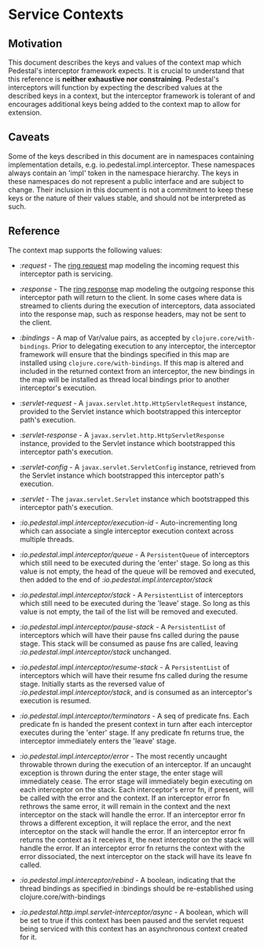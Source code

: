 <!--
 Copyright 2013 Relevance, Inc.
 Copyright 2014 Cognitect, Inc.

 The use and distribution terms for this software are covered by the
 Eclipse Public License 1.0 (http://opensource.org/licenses/eclipse-1.0)
 which can be found in the file epl-v10.html at the root of this distribution.

 By using this software in any fashion, you are agreeing to be bound by
 the terms of this license.

 You must not remove this notice, or any other, from this software.
-->

# Service Contexts

## Motivation

This document describes the keys and values of the context map which
Pedestal's interceptor framework expects. It is crucial to understand
that this reference is **neither exhaustive nor
constraining**. Pedestal's interceptors will function by expecting the
described values at the described keys in a context, but the
interceptor framework is tolerant of and encourages additional keys
being added to the context map to allow for extension.

## Caveats

Some of the keys described in this document are in namespaces
containing implementation details,
e.g. io.pedestal.impl.interceptor. These namespaces always
contain an 'impl' token in the namespace hierarchy. The keys in these
namespaces do not represent a public interface and are subject to
change. Their inclusion in this document is not a commitment to keep
these keys or the nature of their values stable, and should not be
interpreted as such.

## Reference

The context map supports the following values:


* *:request* - The
   [ring request](https://github.com/ring-clojure/ring/blob/master/ring-core/src/ring/util/request.clj)
   map modeling the incoming request this interceptor path is
   servicing.

* *:response* - The
   [ring response](https://github.com/ring-clojure/ring/blob/master/ring-core/src/ring/util/response.clj)
   map modeling the outgoing response this interceptor path will
   return to the client. In some cases where data is streamed to
   clients during the execution of interceptors, data associated into
   the response map, such as response headers, may not be sent to the
   client.

* *:bindings* - A map of Var/value pairs, as accepted by
   `clojure.core/with-bindings`. Prior to delegating execution to any
   interceptor, the interceptor framework will ensure that the
   bindings specified in this map are installed using
   `clojure.core/with-bindings`. If this map is altered and included in
   the returned context from an interceptor, the new bindings in the
   map will be installed as thread local bindings prior to another
   interceptor's execution.

* *:servlet-request* - A `javax.servlet.http.HttpServletRequest`
   instance, provided to the Servlet instance which bootstrapped this
   interceptor path's execution.

* *:servlet-response* - A `javax.servlet.http.HttpServletResponse`
   instance, provided to the Servlet instance which bootstrapped this
   interceptor path's execution.

* *:servlet-config* - A `javax.servlet.ServletConfig` instance,
   retrieved from the Servlet instance which bootstrapped this
   interceptor path's execution.

* *:servlet* - The `javax.servlet.Servlet` instance which bootstrapped
   this interceptor path's execution.

* *:io.pedestal.impl.interceptor/execution-id* -
  Auto-incrementing long which can associate a single interceptor
  execution context across multiple threads.

* *:io.pedestal.impl.interceptor/queue* - A `PersistentQueue` of
   interceptors which still need to be executed during the 'enter'
   stage. So long as this value is not empty, the head of the queue
   will be removed and executed, then added to the end of
   *:io.pedestal.impl.interceptor/stack*

* *:io.pedestal.impl.interceptor/stack* - A `PersistentList` of
   interceptors which still need to be executed during the 'leave'
   stage. So long as this value is not empty, the tail of the list
   will be removed and executed.

* *:io.pedestal.impl.interceptor/pause-stack* - A
   `PersistentList` of interceptors which will have their pause fns
   called during the pause stage. This stack will be consumed as
   pause fns are called, leaving
   *:io.pedestal.impl.interceptor/stack* unchanged.

* *:io.pedestal.impl.interceptor/resume-stack* - A
   `PersistentList` of interceptors which will have their resume fns
   called during the resume stage. Initially starts as the reversed
   value of *:io.pedestal.impl.interceptor/stack*, and is
   consumed as an interceptor's execution is resumed.

* *:io.pedestal.impl.interceptor/terminators* - A seq of
   predicate fns. Each predicate fn is handed the present context in
   turn after each interceptor executes during the 'enter' stage. If
   any predicate fn returns true, the interceptor immediately enters
   the 'leave' stage.

* *:io.pedestal.impl.interceptor/error* - The most recently
   uncaught throwable thrown during the execution of an
   interceptor. If an uncaught exception is thrown during the enter
   stage, the enter stage will immediately cease. The error stage will
   immediately begin executing on each interceptor on the stack. Each
   interceptor's error fn, if present, will be called with the error
   and the context. If an interceptor error fn rethrows the same
   error, it will remain in the context and the next interceptor on
   the stack will handle the error. If an interceptor error fn throws
   a different exception, it will replace the error, and the next
   interceptor on the stack will handle the error. If an interceptor
   error fn returns the context as it receives it, the next
   interceptor on the stack will handle the error. If an interceptor
   error fn returns the context with the error dissociated, the next
   interceptor on the stack will have its leave fn called.

* *:io.pedestal.impl.interceptor/rebind* - A boolean,
   indicating that the thread bindings as specified in :bindings
   should be re-established using clojure.core/with-bindings

* *:io.pedestal.http.impl.servlet-interceptor/async* - A
   boolean, which will be set to true if this context has been paused
   and the servlet request being serviced with this context has an
   asynchronous context created for it.
